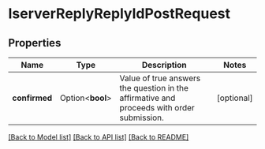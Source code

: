 # IserverReplyReplyIdPostRequest

## Properties

Name | Type | Description | Notes
------------ | ------------- | ------------- | -------------
**confirmed** | Option<**bool**> | Value of true answers the question in the affirmative and proceeds with order submission. | [optional]

[[Back to Model list]](../README.md#documentation-for-models) [[Back to API list]](../README.md#documentation-for-api-endpoints) [[Back to README]](../README.md)


